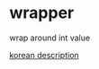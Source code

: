# wrapper
wrap around int value 

[korean description ](http://kasw.blogspot.com/2017/11/blog-post_29.html) 

